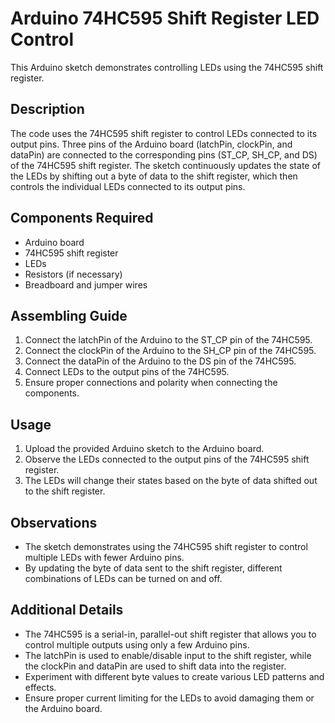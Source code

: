 # Arduino 74HC595 Shift Register LED Control

This Arduino sketch demonstrates controlling LEDs using the 74HC595 shift register.

## Description

The code uses the 74HC595 shift register to control LEDs connected to its output pins. Three pins of the Arduino board (latchPin, clockPin, and dataPin) are connected to the corresponding pins (ST_CP, SH_CP, and DS) of the 74HC595 shift register. The sketch continuously updates the state of the LEDs by shifting out a byte of data to the shift register, which then controls the individual LEDs connected to its output pins.

## Components Required

- Arduino board
- 74HC595 shift register
- LEDs
- Resistors (if necessary)
- Breadboard and jumper wires

## Assembling Guide

1. Connect the latchPin of the Arduino to the ST_CP pin of the 74HC595.
2. Connect the clockPin of the Arduino to the SH_CP pin of the 74HC595.
3. Connect the dataPin of the Arduino to the DS pin of the 74HC595.
4. Connect LEDs to the output pins of the 74HC595.
5. Ensure proper connections and polarity when connecting the components.

## Usage

1. Upload the provided Arduino sketch to the Arduino board.
2. Observe the LEDs connected to the output pins of the 74HC595 shift register.
3. The LEDs will change their states based on the byte of data shifted out to the shift register.

## Observations

- The sketch demonstrates using the 74HC595 shift register to control multiple LEDs with fewer Arduino pins.
- By updating the byte of data sent to the shift register, different combinations of LEDs can be turned on and off.

## Additional Details

- The 74HC595 is a serial-in, parallel-out shift register that allows you to control multiple outputs using only a few Arduino pins.
- The latchPin is used to enable/disable input to the shift register, while the clockPin and dataPin are used to shift data into the register.
- Experiment with different byte values to create various LED patterns and effects.
- Ensure proper current limiting for the LEDs to avoid damaging them or the Arduino board.
